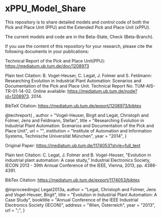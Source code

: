# xPPU_Model_Share

This repository is to share detailed models and control code of both the Pick and Place Unit (PPU) and the Extended Pick and Place Unit (xPPU). 

The current models and code are in the Beta-State, Check (Beta-Branch). 

If you use the content of this repository for your research, please cite the following documents in your publications:

Technical Report of the Pick and Place Unit(PPU):
https://mediatum.ub.tum.de/doc/1208973

Plain text Citation: 
B. Vogel-Heuser, C. Legat, J. Folmer and S. Feldmann: Researching Evolution in Industrial
Plant Automation: Scenarios and Documentation of the Pick and Place Unit.
Technical Report No. TUM-AIS-TR-01-14-02.
Online available: https://mediatum.ub.tum.de/node?id=1208973. 2014.

BibTeX Citation:
https://mediatum.ub.tum.de/export/1208973/bibtex

@techreport{ ,
	author = "Vogel-Heuser, Birgit and  Legat, Christoph and  Folmer, Jens and  Feldmann, Stefan", 
	title = "Researching Evolution in Industrial Plant Automation: Scenarios and Documentation of the Pick and Place Unit",
	url = "",
	institution = "Institute of Automation and Information Systems, Technische Universität München",
	year = "2014",
}

Original Paper:
https://mediatum.ub.tum.de/1174053?style=full_text

Plain text Citation: 
C. Legat, J. Folmer and B. Vogel-Heuser, "Evolution in industrial plant automation: A case study," Industrial Electronics Society, IECON 2013 - 39th Annual Conference of the IEEE, Vienna, 2013, pp. 4386-4391.


BibTex Citation:
https://mediatum.ub.tum.de/export/1174053/bibtex

@inproceedings{ Legat2013a,
	author = "Legat, Christoph and  Folmer, Jens and  Vogel-Heuser, Birgit", 
	title = "Evolution in Industrial Plant Automation: A Case Study",
	booktitle = "Annual Conference of the IEEE Industrial Electronics Society (IECON)",
	address = "Wien, Österreich",
	year = "2013",
	url = ";",
}
